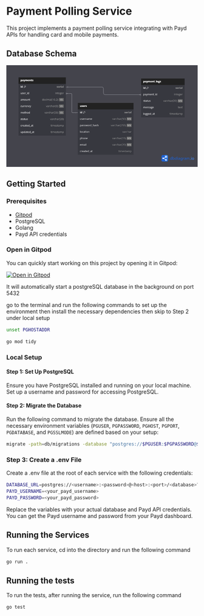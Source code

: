 # Payment Polling Service

This project implements a payment polling service integrating with Payd APIs for handling card and mobile payments. 

## Database Schema
![Database Schema](./PPS.png)

## Getting Started

### Prerequisites

- [Gitpod](https://gitpod.io/)
- PostgreSQL
- Golang
- Payd API credentials

### Open in Gitpod

You can quickly start working on this project by opening it in Gitpod:

[![Open in Gitpod](https://gitpod.io/button/open-in-gitpod.svg)](https://gitpod.io/#https://github.com/tufstraka/pps)

It will automatically start a postgreSQL database in the background on port 5432

go to the terminal and run the following commands to set up the environment then install the necessary dependencies then skip to Step 2 under local setup

```sh
unset PGHOSTADDR
```

```sh
go mod tidy
```


### Local Setup

#### Step 1: Set Up PostgreSQL

Ensure you have PostgreSQL installed and running on your local machine. Set up a username and password for accessing PostgreSQL.

#### Step 2: Migrate the Database

Run the following command to migrate the database. Ensure all the necessary environment variables (`PGUSER`, `PGPASSWORD`, `PGHOST`, `PGPORT`, `PGDATABASE`, and `PGSSLMODE`) are defined based on your setup:

```sh
migrate -path=db/migrations -database "postgres://$PGUSER:$PGPASSWORD@$PGHOST:$PGPORT/$PGDATABASE?sslmode=$PGSSLMODE" -verbose up
```

### Step 3: Create a .env File

Create a .env file at the root of each service with the following credentials:

```sh
DATABASE_URL=postgres://<username>:<password>@<host>:<port>/<database>?sslmode=disable
PAYD_USERNAME=<your_payd_username>
PAYD_PASSWORD=<your_payd_password>
```

Replace the variables with your actual database and Payd API credentials. You can get the Payd username and password from your Payd dashboard.

## Running the Services

To run each service, cd into the directory and run the following command

```sh
go run .
```

## Running the tests

To run the tests, after running the service, run the following command

```sh
go test
```







